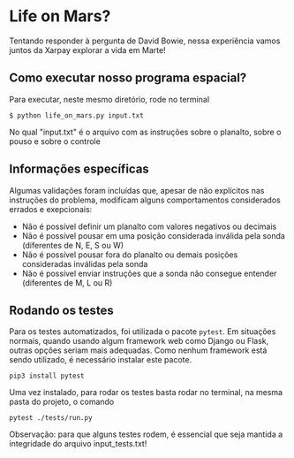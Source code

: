 # Life on Mars?
Tentando responder à pergunta de David Bowie, nessa experiência vamos juntos da Xarpay explorar a vida em Marte!

## Como executar nosso programa espacial?
Para executar, neste mesmo diretório, rode no terminal

`$ python life_on_mars.py input.txt`

No qual "input.txt" é o arquivo com as instruções sobre o planalto, sobre o pouso e sobre o controle

## Informações específicas
Algumas validações foram incluídas que, apesar de não explícitos nas instruções do problema, modificam alguns comportamentos considerados errados e exepcionais:
- Não é possível definir um planalto com valores negativos ou decimais
- Não é possível pousar em uma posição considerada inválida pela sonda (diferentes de N, E, S ou W)
- Não é possível pousar fora do planalto ou demais posições consideradas inválidas pela sonda
- Não é possível enviar instruções que a sonda não consegue entender (diferentes de M, L ou R)

## Rodando os testes
Para os testes automatizados, foi utilizada o pacote `pytest`. Em situações normais, quando usando algum framework web como Django ou Flask, outras opções seriam mais adequadas. Como nenhum framework está sendo utilizado, é necessário instalar este pacote. 

`pip3 install pytest`

Uma vez instalado, para rodar os testes basta rodar no terminal, na mesma pasta do projeto, o comando

`pytest ./tests/run.py`

Observação: para que alguns testes rodem, é essencial que seja mantida a integridade do arquivo input_tests.txt!
